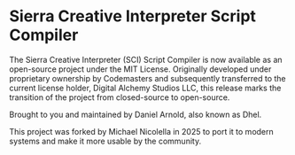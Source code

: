 # Sierra Creative Interpreter Script Compiler

The Sierra Creative Interpreter (SCI) Script Compiler is now available as an open-source project under the MIT License. Originally developed under proprietary ownership by Codemasters and subsequently transferred to the current license holder, Digital Alchemy Studios LLC, this release marks the transition of the project from closed-source to open-source.

Brought to you and maintained by Daniel Arnold, also known as Dhel.

This project was forked by Michael Nicolella in 2025 to port it to modern systems and make it more usable by the community.
